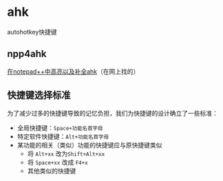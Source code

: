 # ahk

autohotkey快捷键

## npp4ahk

[在notepad++中高亮以及补全ahk](https://www.autohotkey.com/boards/viewtopic.php?t=50)（在网上找的）

## 快捷键选择标准

为了减少过多的快捷键导致的记忆负担，我们为快捷键的设计确立了一些标准：

- 全局快捷键：`Space+功能名首字母` 
- 特定软件快捷键：`Alt+功能名首字母`
- 某功能的相关（类似）功能的快捷键应与原快捷键类似
	- 将 `Alt+xx` 改为`Shift+Alt+xx`  
	- 将 `Space+xx` 改成 `F4+x`
	- 其他类似的快捷键